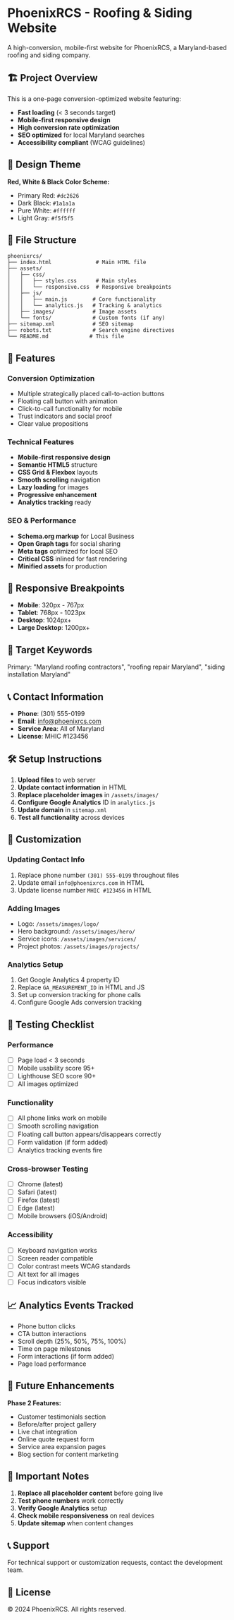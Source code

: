 # PhoenixRCS - Roofing & Siding Website

A high-conversion, mobile-first website for PhoenixRCS, a Maryland-based roofing and siding company.

## 🏗️ Project Overview

This is a one-page conversion-optimized website featuring:
- **Fast loading** (< 3 seconds target)
- **Mobile-first responsive design**
- **High conversion rate optimization**
- **SEO optimized** for local Maryland searches
- **Accessibility compliant** (WCAG guidelines)

## 🎨 Design Theme

**Red, White & Black Color Scheme:**
- Primary Red: `#dc2626`
- Dark Black: `#1a1a1a` 
- Pure White: `#ffffff`
- Light Gray: `#f5f5f5`

## 📁 File Structure

```
phoenixrcs/
├── index.html              # Main HTML file
├── assets/
│   ├── css/
│   │   ├── styles.css      # Main styles
│   │   └── responsive.css  # Responsive breakpoints
│   ├── js/
│   │   ├── main.js        # Core functionality
│   │   └── analytics.js   # Tracking & analytics
│   ├── images/            # Image assets
│   └── fonts/             # Custom fonts (if any)
├── sitemap.xml            # SEO sitemap
├── robots.txt             # Search engine directives
└── README.md             # This file
```

## 🚀 Features

### Conversion Optimization
- Multiple strategically placed call-to-action buttons
- Floating call button with animation
- Click-to-call functionality for mobile
- Trust indicators and social proof
- Clear value propositions

### Technical Features
- **Mobile-first responsive design**
- **Semantic HTML5** structure
- **CSS Grid & Flexbox** layouts
- **Smooth scrolling** navigation
- **Lazy loading** for images
- **Progressive enhancement**
- **Analytics tracking** ready

### SEO & Performance
- **Schema.org markup** for Local Business
- **Open Graph tags** for social sharing
- **Meta tags** optimized for local SEO
- **Critical CSS** inlined for fast rendering
- **Minified assets** for production

## 📱 Responsive Breakpoints

- **Mobile**: 320px - 767px
- **Tablet**: 768px - 1023px  
- **Desktop**: 1024px+
- **Large Desktop**: 1200px+

## 🎯 Target Keywords

Primary: "Maryland roofing contractors", "roofing repair Maryland", "siding installation Maryland"

## 📞 Contact Information

- **Phone**: (301) 555-0199
- **Email**: info@phoenixrcs.com
- **Service Area**: All of Maryland
- **License**: MHIC #123456

## 🛠️ Setup Instructions

1. **Upload files** to web server
2. **Update contact information** in HTML
3. **Replace placeholder images** in `/assets/images/`
4. **Configure Google Analytics** ID in `analytics.js`
5. **Update domain** in `sitemap.xml`
6. **Test all functionality** across devices

## 🔧 Customization

### Updating Contact Info
1. Replace phone number `(301) 555-0199` throughout files
2. Update email `info@phoenixrcs.com` in HTML
3. Update license number `MHIC #123456` in HTML

### Adding Images
- Logo: `/assets/images/logo/`
- Hero background: `/assets/images/hero/`
- Service icons: `/assets/images/services/`
- Project photos: `/assets/images/projects/`

### Analytics Setup
1. Get Google Analytics 4 property ID
2. Replace `GA_MEASUREMENT_ID` in HTML and JS
3. Set up conversion tracking for phone calls
4. Configure Google Ads conversion tracking

## 🧪 Testing Checklist

### Performance
- [ ] Page load < 3 seconds
- [ ] Mobile usability score 95+
- [ ] Lighthouse SEO score 90+
- [ ] All images optimized

### Functionality
- [ ] All phone links work on mobile
- [ ] Smooth scrolling navigation
- [ ] Floating call button appears/disappears correctly
- [ ] Form validation (if form added)
- [ ] Analytics tracking events fire

### Cross-browser Testing
- [ ] Chrome (latest)
- [ ] Safari (latest)
- [ ] Firefox (latest)
- [ ] Edge (latest)
- [ ] Mobile browsers (iOS/Android)

### Accessibility
- [ ] Keyboard navigation works
- [ ] Screen reader compatible
- [ ] Color contrast meets WCAG standards
- [ ] Alt text for all images
- [ ] Focus indicators visible

## 📈 Analytics Events Tracked

- Phone button clicks
- CTA button interactions  
- Scroll depth (25%, 50%, 75%, 100%)
- Time on page milestones
- Form interactions (if form added)
- Page load performance

## 🔄 Future Enhancements

**Phase 2 Features:**
- Customer testimonials section
- Before/after project gallery
- Live chat integration
- Online quote request form
- Service area expansion pages
- Blog section for content marketing

## 🚨 Important Notes

1. **Replace all placeholder content** before going live
2. **Test phone numbers** work correctly
3. **Verify Google Analytics** setup
4. **Check mobile responsiveness** on real devices
5. **Update sitemap** when content changes

## 📞 Support

For technical support or customization requests, contact the development team.

## 📄 License

© 2024 PhoenixRCS. All rights reserved.